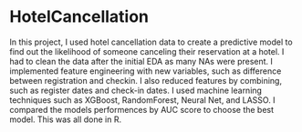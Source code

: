 # HotelCancellation

In this project, I used hotel cancellation data to create a predictive model to find out the likelihood of someone canceling their reservation at a hotel. I had to clean the data after the initial EDA as many NAs were present. I implemented feature engineering with new variables, such as difference between registration and checkin. I also reduced features by combining, such as register dates and check-in dates. I used machine learning techniques such as XGBoost, RandomForest, Neural Net, and LASSO. I compared the models performences by AUC score to choose the best model. This was all done in R.
